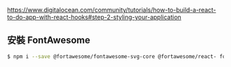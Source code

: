 https://www.digitalocean.com/community/tutorials/how-to-build-a-react-to-do-app-with-react-hooks#step-2-styling-your-application

## 安裝 FontAwesome

```bash
$ npm i --save @fortawesome/fontawesome-svg-core @fortawesome/react- fontawesome @fortawesome/free-regular-svg-icons @fortawesome/free- brands-svg-icons @fortawesome/free-solid-svg-icons
```
